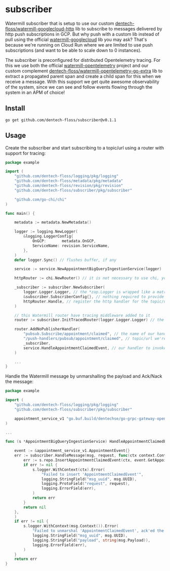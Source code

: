 # subscriber

Watermill subscriber that is setup to use our custom [dentech-floss/watermill-googlecloud-http](https://github.com/dentech-floss/watermill-googlecloud-http) lib to subscribe to messages delivered by http push subscriptions in GCP. But why push with a custom lib instead of pull using the official [watermill-googlecloud](https://github.com/ThreeDotsLabs/watermill-googlecloud) lib you may ask? That's because we're running on Cloud Run where we are limited to use push subscriptions (and want to be able to scale down to 0 instances).

The subscriber is preconfigured for distributed Opentelemetry tracing. For this we use both the official [watermill-opentelemetry](https://github.com/voi-oss/watermill-opentelemetry) project and our custom complement [dentech-floss/watermill-opentelemetry-go-extra](https://github.com/dentech-floss/watermill-opentelemetry-go-extra) lib to extract a propagated parent span and create a child span for this when we receive a message. With this support we get quite awesome observability of the system, since we can see and follow events flowing through the system in an APM of choice!

## Install

```
go get github.com/dentech-floss/subscriber@v0.1.1
```

## Usage

Create the subscriber and start subscribing to a topic/url using a router with support for tracing:

```go
package example

import (
    "github.com/dentech-floss/logging/pkg/logging"
    "github.com/dentech-floss/metadata/pkg/metadata"
    "github.com/dentech-floss/revision/pkg/revision"
    "github.com/dentech-floss/subscriber/pkg/subscriber"

    "github.com/go-chi/chi"
)

func main() {

    metadata := metadata.NewMetadata()

    logger := logging.NewLogger(
        &logging.LoggerConfig{
            OnGCP:       metadata.OnGCP,
            ServiceName: revision.ServiceName,
        },
    )
    defer logger.Sync() // flushes buffer, if any

    service := service.NewAppointmentBigQueryIngestionService(logger)

    httpRouter := chi.NewRouter() // it is not necessary to use chi, you can use your mux of choice

    _subscriber := subscriber.NewSubscriber(
        logger.Logger.Logger, // the *zap.Logger is wrapped like a matryoshka doll :)
        &subscriber.SubscriberConfig{}, // nothing required to provide here atm
        httpRouter.Handle, // register the http handler for the topic/url on chi
    )

    // this Watermill router have tracing middleware added to it
    router := subscriber.InitTracedRouter(logger.Logger.Logger) // the *zap.Logger is wrapped like a matryoshka doll :)

    router.AddNoPublisherHandler(
        "pubsub.Subscribe/appointment/claimed", // the name of our handler
        "/push-handlers/pubsub/appointment/claimed", // topic/url we're getting messages pushed to us on
        _subscriber,
        service.HandleAppointmentClaimedEvent, // our handler to invoke
    )

    ...
}
```

Handle the Watermill message by unmarshalling the payload and Ack/Nack the message:

```go
package example

import (
    "github.com/dentech-floss/logging/pkg/logging"
    "github.com/dentech-floss/subscriber/pkg/subscriber"

    appointment_service_v1 "go.buf.build/dentechse/go-grpc-gateway-openapiv2/dentechse/service-definitions/api/appointment/v1"
)

...

func (s *AppointmentBigQueryIngestionService) HandleAppointmentClaimedEvent(msg *message.Message) error {

    event := &appointment_service_v1.AppointmentEvent{}
    err := subscriber.HandleMessage(msg, request, func(ctx context.Context) error {
        err := s.repo.InsertAppointmentClaimedEvent(ctx, event.GetAppointmentClaimed())
        if err != nil {
            s.logger.WithContext(ctx).Error(
                "Failed to insert 'AppointmentClaimedEvent'",
                logging.StringField("msg_uuid", msg.UUID),
                logging.ProtoField("request", request),
                logging.ErrorField(err),
            )
            return err
        }
        return nil
    },
    )
    if err != nil {
        s.logger.WithContext(msg.Context()).Error(
            "Failed to unmarshal 'AppointmentClaimedEvent', ack'ed the message get rid of it",
            logging.StringField("msg_uuid", msg.UUID),
            logging.StringField("payload", string(msg.Payload)),
            logging.ErrorField(err),
        )
    }
    return err
}
```